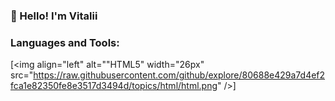 ### 👋 Hello! I'm Vitalii

### Languages and Tools:

[<img align="left" alt=""HTML5" width="26px" src="https://raw.githubusercontent.com/github/explore/80688e429a7d4ef2fca1e82350fe8e3517d3494d/topics/html/html.png" />]
